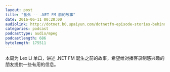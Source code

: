 ```yaml
---
layout: post
title: "番外 -- .NET FM 前的故事"
date: 2016-06-11 00:20:00
audiolink: http://dotnet.b0.upaiyun.com/dotnetfm-episode-stories-behind.mp3
categories: podcast 
podcasttype: audio/mpeg
podcastlength: 686
bytelength: 175511   
---
```


本周为 Lex Li 单口，讲述 .NET FM 诞生之前的故事，希望给对播客录制感兴趣的朋友提供一些有用的信息。

